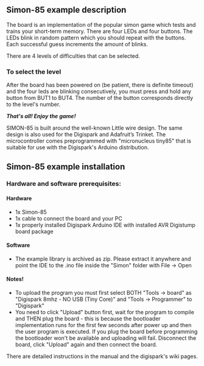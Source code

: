 ## Simon-85 example description

The board is an implementation of the popular simon game which tests and trains your short-term memory.
There are four LEDs and four buttons. The LEDs blink in random pattern which you should repeat with the buttons.
Each successful guess increments the amount of blinks.

There are 4 levels of difficulties that can be selected.

### To select the level
After the board has been powered on (be patient, there is definite timeout) and the four leds are blinking consecutively, you must press and hold any button from BUT1 to BUT4. The number of the button corresponds directly to the level's number.

***That's all! Enjoy the game!***

SIMON-85 is built around the well-known Little wire design. The same design is also used for the Digispark and Adafruit’s Trinket. The microcontroller comes preprogrammed with "micronucleus tiny85" that is suitable for use with the Digispark's Arduino distribution.

## Simon-85 example installation

### Hardware and software prerequisites:

#### Hardware
* 1x Simon-85
* 1x cable to connect the board and your PC
* 1x properly installed Digispark Arduino IDE with installed AVR Digistump board package

#### Software
 * The example library is archived as zip. Please extract it anywhere and point the IDE to the .ino file inside the "Simon" folder with File -> Open

#### Notes!
* To upload the program you must first select BOTH "Tools → board" as "Digispark 8mhz - NO USB (Tiny Core)" and "Tools → Programmer" to "Digispark"
* You need to click "Upload" button first, wait for the program to compile and THEN plug the board - this is because the bootloader implementation runs for the first few seconds after power up and then the user program is executed. If you plug the board before programming the bootloader won't be available and uploading will fail. Disconnect the board, click "Upload" again and then connect the board.

There are detailed instructions in the manual and the digispark's wiki pages.
